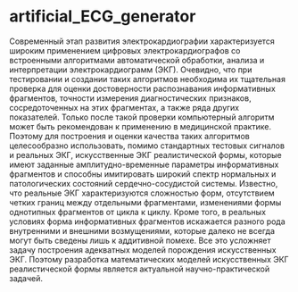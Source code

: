# artificial_ECG_generator
Современный этап развития электрокардиографии
характеризуется широким применением цифровых электрокардиографов со
встроенными алгоритмами автоматической обработки, анализа и
интерпретации электрокардиограмм (ЭКГ). Очевидно, что при тестировании
и создании таких алгоритмов необходима их тщательная проверка для оценки
достоверности распознавания информативных фрагментов, точности
измерения диагностических признаков, сосредоточенных на этих
фрагментах, а также ряда других показателей. Только после такой проверки
компьютерный алгоритм может быть рекомендован к применению в
медицинской практике.
Поэтому для построения и оценки качества таких алгоритмов
целесообразно использовать, помимо стандартных тестовых сигналов и
реальных ЭКГ, искусственные ЭКГ реалистической формы, которые имеют
заданные амплитудно-временные параметры информативных фрагментов и
способны имитировать широкий спектр нормальных и патологических
состояний сердечно-сосудистой системы.
Известно, что реальные ЭКГ характеризуются сложностью форм,
отсутствием четких границ между отдельными фрагментами, изменениями
формы однотипных фрагментов от цикла к циклу. Кроме того, в реальных
условиях форма информативных фрагментов искажается разного рода
внутренними и внешними возмущениями, которые далеко не всегда могут
быть сведены лишь к аддитивной помехе. Все это усложняет задачу
построения адекватных моделей порождения искусственных ЭКГ.
Поэтому разработка математических моделей искусственных ЭКГ
реалистической формы является актуальной научно-практической задачей. 
